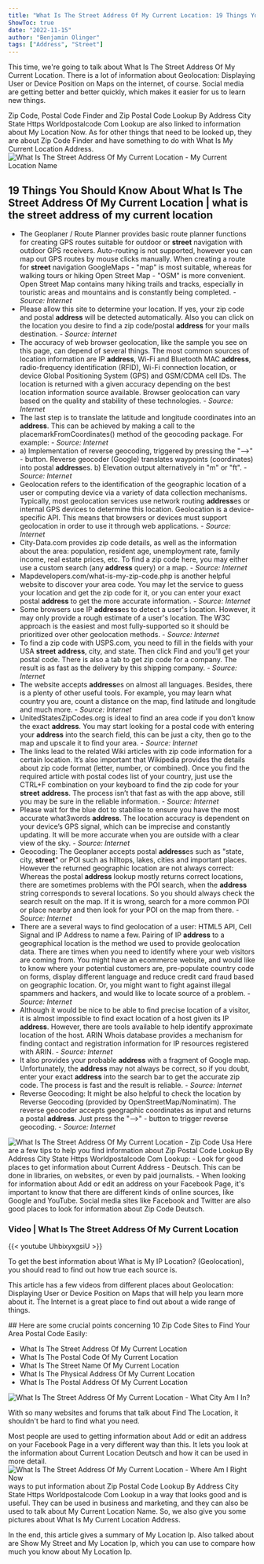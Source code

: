 ```yaml
---
title: "What Is The Street Address Of My Current Location: 19 Things You Should Know"
ShowToc: true 
date: "2022-11-15"
author: "Benjamin Olinger" 
tags: ["Address", "Street"]
---
```


	
This time, we're going to talk about What Is The Street Address Of My Current Location. There is a lot of information about Geolocation: Displaying User or Device Position on Maps on the internet, of course. Social media are getting better and better quickly, which makes it easier for us to learn new things.

Zip Code, Postal Code Finder and Zip Postal Code Lookup By Address City State Https Worldpostalcode Com Lookup are also linked to information about My Location Now. As for other things that need to be looked up, they are about Zip Code Finder and have something to do with What Is My Current Location Address.
<img loading="lazy" src="https://www.themoviedistrict.com/wp-content/uploads/2018/09/achristmasstory05.jpg" onerror="this.onerror=null;this.src='https://blogger.googleusercontent.com/img/a/AVvXsEhe7F7TRXHtjiKvHb5vS7DmnxvpHiDyoYyYvm1nHB3Qp2_w3BnM6A2eq4v7FYxCC9bfZt3a9vIMtAYEKUiaDQbHMg-ViyGmRIj39MLp0bGFfgfYw1Dc9q_H-T0wiTm3l0Uq42dETrN9eC8aGJ9_IORZsxST1AcLR7np1koOfcc7tnHa4S8Mwz_xD9d0=s16000';" alt="What Is The Street Address Of My Current Location - My Current Location Name" >

## 19 Things You Should Know About What Is The Street Address Of My Current Location | what is the street address of my current location
-   The Geoplaner / Route Planner provides basic route planner functions for creating GPS routes suitable for outdoor or **street** navigation with outdoor GPS receivers. Auto-routing is not supported, however you can map out GPS routes by mouse clicks manually. When creating a route for **street** navigation GoogleMaps - "map" is most suitable, whereas for walking tours or hiking Open Street Map - "OSM" is more convenient. Open Street Map contains many hiking trails and tracks, especially in touristic areas and mountains and is constantly being completed. - <cite>Source: Internet</cite>
-   Please allow this site to determine your location. If yes, your zip code and postal **address** will be detected automatically. Also you can click on the location you desire to find a zip code/postal **address** for your mails destination. - <cite>Source: Internet</cite>
-   The accuracy of web browser geolocation, like the sample you see on this page, can depend of several things. The most common sources of location information are IP **address**, Wi-Fi and Bluetooth MAC **address**, radio-frequency identification (RFID), Wi-Fi connection location, or device Global Positioning System (GPS) and GSM/CDMA cell IDs. The location is returned with a given accuracy depending on the best location information source available. Browser geolocation can vary based on the quality and stability of these technologies. - <cite>Source: Internet</cite>
-   The last step is to translate the latitude and longitude coordinates into an **address**. This can be achieved by making a call to the placemarkFromCoordinates() method of the geocoding package. For example: - <cite>Source: Internet</cite>
-   a) Implementation of reverse geocoding, triggered by pressing the "-->" - button. Reverse geocoder (Google) translates waypoints (coordinates) into postal **address**es. b) Elevation output alternatively in "m" or "ft". - <cite>Source: Internet</cite>
-   Geolocation refers to the identification of the geographic location of a user or computing device via a variety of data collection mechanisms. Typically, most geolocation services use network routing **address**es or internal GPS devices to determine this location. Geolocation is a device-specific API. This means that browsers or devices must support geolocation in order to use it through web applications. - <cite>Source: Internet</cite>
-   City-Data.com provides zip code details, as well as the information about the area: population, resident age, unemployment rate, family income, real estate prices, etc. To find a zip code here, you may either use a custom search (any **address** query) or a map. - <cite>Source: Internet</cite>
-   Mapdevelopers.com/what-is-my-zip-code.php is another helpful website to discover your area code. You may let the service to guess your location and get the zip code for it, or you can enter your exact postal **address** to get the more accurate information. - <cite>Source: Internet</cite>
-   Some browsers use IP **address**es to detect a user's location. However, it may only provide a rough estimate of a user's location. The W3C approach is the easiest and most fully-supported so it should be prioritized over other geolocation methods. - <cite>Source: Internet</cite>
-   To find a zip code with USPS.com, you need to fill in the fields with your USA **street** **address**, city, and state. Then click Find and you’ll get your postal code. There is also a tab to get zip code for a company. The result is as fast as the delivery by this shipping company. - <cite>Source: Internet</cite>
-   The website accepts **address**es on almost all languages. Besides, there is a plenty of other useful tools. For example, you may learn what country you are, count a distance on the map, find latitude and longitude and much more. - <cite>Source: Internet</cite>
-   UnitedStatesZipCodes.org is ideal to find an area code if you don’t know the exact **address**. You may start looking for a postal code with entering your **address** into the search field, this can be just a city, then go to the map and upscale it to find your area. - <cite>Source: Internet</cite>
-   The links lead to the related Wiki articles with zip code information for a certain location. It’s also important that Wikipedia provides the details about zip code format (letter, number, or combined). Once you find the required article with postal codes list of your country, just use the CTRL+F combination on your keyboard to find the zip code for your **street** **address**. The process isn’t that fast as with the app above, still you may be sure in the reliable information. - <cite>Source: Internet</cite>
-   Please wait for the blue dot to stabilise to ensure you have the most accurate what3words **address**. The location accuracy is dependent on your device’s GPS signal, which can be imprecise and constantly updating. It will be more accurate when you are outside with a clear view of the sky. - <cite>Source: Internet</cite>
-   Geocoding: The Geoplaner accepts postal **address**es such as "state, city, **street**" or POI such as hilltops, lakes, cities and important places. However the returned geographic location are not always correct: Whereas the postal **address** lookup mostly returns correct locations, there are sometimes problems with the POI search, when the **address** string corresponds to several locations. So you should always check the search result on the map. If it is wrong, search for a more common POI or place nearby and then look for your POI on the map from there. - <cite>Source: Internet</cite>
-   There are a several ways to find geolocation of a user: HTML5 API, Cell Signal and IP Address to name a few. Pairing of IP **address** to a geographical location is the method we used to provide geolocation data. There are times when you need to identify where your web visitors are coming from. You might have an ecommerce website, and would like to know where your potential customers are, pre-populate country code on forms, display different language and reduce credit card fraud based on geographic location. Or, you might want to fight against illegal spammers and hackers, and would like to locate source of a problem. - <cite>Source: Internet</cite>
-   Although it would be nice to be able to find precise location of a visitor, it is almost impossible to find exact location of a host given its IP **address**. However, there are tools available to help identify approximate location of the host. ARIN Whois database provides a mechanism for finding contact and registration information for IP resources registered with ARIN. - <cite>Source: Internet</cite>
-   It also provides your probable **address** with a fragment of Google map. Unfortunately, the **address** may not always be correct, so if you doubt, enter your exact **address** into the search bar to get the accurate zip code. The process is fast and the result is reliable. - <cite>Source: Internet</cite>
-   Reverse Geocoding: It might be also helpful to check the location by Reverse Geocoding (provided by OpenStreetMap/Nominatim). The reverse geocoder accepts geographic coordinates as input and returns a postal **address**. Just press the "-->" - button to trigger reverse geocoding. - <cite>Source: Internet</cite>


<img loading="lazy" src="http://www.themoviedistrict.com/wp-content/uploads/2018/07/theremainsoftheday02.jpg" onerror="this.onerror=null;this.src='https://blogger.googleusercontent.com/img/a/AVvXsEhe7F7TRXHtjiKvHb5vS7DmnxvpHiDyoYyYvm1nHB3Qp2_w3BnM6A2eq4v7FYxCC9bfZt3a9vIMtAYEKUiaDQbHMg-ViyGmRIj39MLp0bGFfgfYw1Dc9q_H-T0wiTm3l0Uq42dETrN9eC8aGJ9_IORZsxST1AcLR7np1koOfcc7tnHa4S8Mwz_xD9d0=s16000';" alt="What Is The Street Address Of My Current Location - Zip Code Usa" >
Here are a few tips to help you find information about Zip Postal Code Lookup By Address City State Https Worldpostalcode Com Lookup:
- Look for good places to get information about Current Address - Deutsch. This can be done in libraries, on websites, or even by paid journalists.
- When looking for information about Add or edit an address on your Facebook Page, it's important to know that there are different kinds of online sources, like Google and YouTube. Social media sites like Facebook and Twitter are also good places to look for information about Zip Code Deutsch.

### Video | What Is The Street Address Of My Current Location
{{< youtube UhbixyxgsiU >}} 

To get the best information about What is My IP Location? (Geolocation), you should read to find out how true each source is.

This article has a few videos from different places about Geolocation: Displaying User or Device Position on Maps that will help you learn more about it. The Internet is a great place to find out about a wide range of things.
<script async="async" data-cfasync="false" src="//normallydemandedalter.com/fe63df3c5408708b15d8dc3d9b206b31/invoke.js"></script>
<div id="container-fe63df3c5408708b15d8dc3d9b206b31"></div>
## Here are some crucial points concerning 10 Zip Code Sites to Find Your Area Postal Code Easily:

- What Is The Street Address Of My Current Location
- What Is The Postal Code Of My Current Location
- What Is The Street Name Of My Current Location
- What Is The Physical Address Of My Current Location
- What Is The Postal Address Of My Current Location

 <img loading="lazy" src="https://www.livingincebuforums.com/uploads/monthly_2020_01/brgy.c.thumb.jpg.b1afe7f135c2a5a051f1484407695a50.jpg" onerror="this.onerror=null;this.src='https://blogger.googleusercontent.com/img/a/AVvXsEhe7F7TRXHtjiKvHb5vS7DmnxvpHiDyoYyYvm1nHB3Qp2_w3BnM6A2eq4v7FYxCC9bfZt3a9vIMtAYEKUiaDQbHMg-ViyGmRIj39MLp0bGFfgfYw1Dc9q_H-T0wiTm3l0Uq42dETrN9eC8aGJ9_IORZsxST1AcLR7np1koOfcc7tnHa4S8Mwz_xD9d0=s16000';" alt="What Is The Street Address Of My Current Location - What City Am I In?" >

With so many websites and forums that talk about Find The Location, it shouldn't be hard to find what you need.

Most people are used to getting information about Add or edit an address on your Facebook Page in a very different way than this. It lets you look at the information about Current Location Deutsch and how it can be used in more detail.
<img loading="lazy" src="https://www.cardcow.com/images/set386/card00926_fr.jpg" onerror="this.onerror=null;this.src='https://blogger.googleusercontent.com/img/a/AVvXsEhe7F7TRXHtjiKvHb5vS7DmnxvpHiDyoYyYvm1nHB3Qp2_w3BnM6A2eq4v7FYxCC9bfZt3a9vIMtAYEKUiaDQbHMg-ViyGmRIj39MLp0bGFfgfYw1Dc9q_H-T0wiTm3l0Uq42dETrN9eC8aGJ9_IORZsxST1AcLR7np1koOfcc7tnHa4S8Mwz_xD9d0=s16000';" alt="What Is The Street Address Of My Current Location - Where Am I Right Now" >
ways to put information about Zip Postal Code Lookup By Address City State Https Worldpostalcode Com Lookup in a way that looks good and is useful. They can be used in business and marketing, and they can also be used to talk about My Current Location Name. So, we also give you some pictures about What Is My Current Location Address.

In the end, this article gives a summary of My Location Ip. Also talked about are Show My Street and My Location Ip, which you can use to compare how much you know about My Location Ip.
	
	

